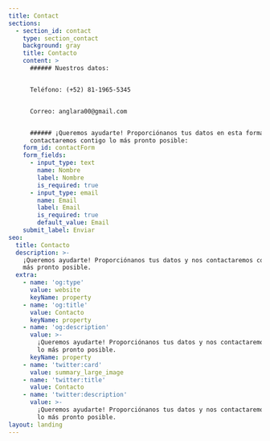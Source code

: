 ```yaml
---
title: Contact
sections:
  - section_id: contact
    type: section_contact
    background: gray
    title: Contacto
    content: >
      ###### Nuestros datos:


      Teléfono: (+52) 81-1965-5345


      Correo: anglara00@gmail.com


      ###### ¡Queremos ayudarte! Proporciónanos tus datos en esta forma y nos
      contactaremos contigo lo más pronto posible:
    form_id: contactForm
    form_fields:
      - input_type: text
        name: Nombre
        label: Nombre
        is_required: true
      - input_type: email
        name: Email
        label: Email
        is_required: true
        default_value: Email
    submit_label: Enviar
seo:
  title: Contacto
  description: >-
    ¡Queremos ayudarte! Proporciónanos tus datos y nos contactaremos contigo lo
    más pronto posible.
  extra:
    - name: 'og:type'
      value: website
      keyName: property
    - name: 'og:title'
      value: Contacto
      keyName: property
    - name: 'og:description'
      value: >-
        ¡Queremos ayudarte! Proporciónanos tus datos y nos contactaremos contigo
        lo más pronto posible.
      keyName: property
    - name: 'twitter:card'
      value: summary_large_image
    - name: 'twitter:title'
      value: Contacto
    - name: 'twitter:description'
      value: >-
        ¡Queremos ayudarte! Proporciónanos tus datos y nos contactaremos contigo
        lo más pronto posible.
layout: landing
---
```

